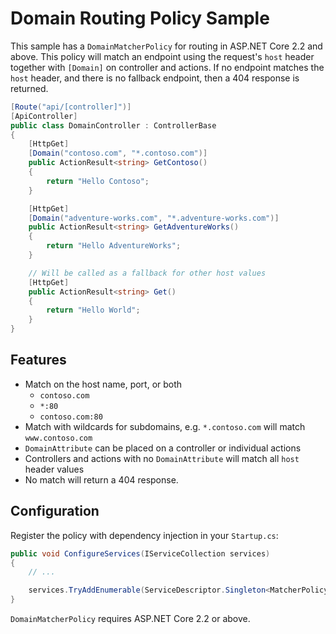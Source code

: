 # Domain Routing Policy Sample

This sample has a `DomainMatcherPolicy` for routing in ASP.NET Core 2.2 and above. This policy will match an endpoint using the request's `host` header together with `[Domain]` on controller and actions. If no endpoint matches the `host` header, and there is no fallback endpoint, then a 404 response is returned.

```cs
[Route("api/[controller]")]
[ApiController]
public class DomainController : ControllerBase
{
    [HttpGet]
    [Domain("contoso.com", "*.contoso.com")]
    public ActionResult<string> GetContoso()
    {
        return "Hello Contoso";
    }

    [HttpGet]
    [Domain("adventure-works.com", "*.adventure-works.com")]
    public ActionResult<string> GetAdventureWorks()
    {
        return "Hello AdventureWorks";
    }

    // Will be called as a fallback for other host values
    [HttpGet]
    public ActionResult<string> Get()
    {
        return "Hello World";
    }
}
```

## Features

* Match on the host name, port, or both
  * `contoso.com`
  * `*:80`
  * `contoso.com:80`
* Match with wildcards for subdomains, e.g. `*.contoso.com` will match `www.contoso.com`
* `DomainAttribute` can be placed on a controller or individual actions
* Controllers and actions with no `DomainAttribute` will match all `host` header values
* No match will return a 404 response.

## Configuration

Register the policy with dependency injection in your `Startup.cs`:

```cs
public void ConfigureServices(IServiceCollection services)
{
    // ...

    services.TryAddEnumerable(ServiceDescriptor.Singleton<MatcherPolicy, DomainMatcherPolicy.DomainMatcherPolicy>());
}
```

`DomainMatcherPolicy` requires ASP.NET Core 2.2 or above.